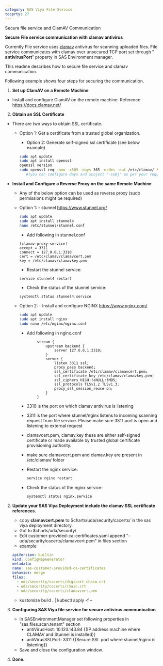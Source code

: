 ```yaml
---
category: SAS Viya File Service
tocprty: 27
---
```


Secure file service and ClamAV Communication

**Secure File service communication with clamav antivirus**

Currently File service uses [clamav](https://www.clamav.net/) antivirus for scanning uploaded files. File service communicates with clamav over unsecured TCP port set through " **antivirusPort**" property in SAS Environment manager.

This readme describes how to secure file service and clamav communication.

Following example shows four steps for securing the communication.

1. **Set up ClamAV on a Remote Machine**

- Install and configure ClamAV on the remote machine. Reference: <https://docs.clamav.net/>

2. **Obtain an SSL Certificate**

- There are two ways to obtain SSL certificate.
  - Option 1: Get a certificate from a trusted global organization.
    - Option 2: Generate self-signed ssl certificate (see below example)

    ```bash
    sudo apt update
    sudo apt install openssl
    openssl version
    sudo openssl req -new -x509 -days 365 -nodes -out /etc/clamav/ **clamavcert.pem** -keyout /etc/clamav/**clamavkey.pem -subj "/C=US/ST=California/L=Los Angeles/O=My Company Inc/CN=www.example.com" 
       #(you can configure days and subject "-subj" as per your requirements)
      ```

- **Install and Configure a Reverse Proxy on the same Remote Machine**
  - Any of the below option can be used as reverse proxy (sudo permissions might be required)
  - Option 1: - stunnel <https://www.stunnel.org/>

    ```bash
    sudo apt update
    sudo apt install stunnel4
    nano /etc/stunnel/stunnel.conf
    ```

    - Add following in stunnel.conf

    ```plaintext
    [clamav-proxy-service]
    accept = 3311
    connect = 127.0.0.1:3310
    cert = /etc/clamav/clamavcert.pem
    key = /etc/clamav/clamavkey.pem
    ```

    - Restart the stunnel service:

    ```bash
    service stunnel4 restart
    ```

    - Check the status of the stunnel service:

    ```bash
    systemctl status stunnel4.service
    ```

  - Option 2: - Install and configure NGINX <https://www.nginx.com/>

    ```bash
    sudo apt update
    sudo apt install nginx
    sudo nano /etc/nginx/nginx.conf
    ```

    - Add following in nginx.conf

    ```nginx
            stream {
                upstream backend {
                    server 127.0.0.1:3310;
                }
                server {
                    listen 3311 ssl;
                    proxy_pass backend;
                    ssl_certificate /etc/clamav/clamavcert.pem;
                    ssl_certificate_key /etc/clamav/clamavkey.pem;
                    ssl_ciphers HIGH:!aNULL:!MD5;
                    ssl_protocols TLSv1.2 TLSv1.3;
                    proxy_ssl_session_reuse on;
                }
            }
    ```

    - 3310 is the port on which clamav antivirus is listening
    - 3311 is the port where stunnel/nginx listens to incoming scanning request from file service. Please make sure 3311 port is open and listening to external request
    - clamavcert.pem, clamav.key these are either self-signed certificate or made available by trusted global certificate provisioning authority.
    - make sure clamavcert.pem and clamav.key are present in /etc/clamav/ folder

    - Restart the nginx service:

      ```bash
      service nginx restart
      ```

    - Check the status of the nginx service:

      ```bash
      systemctl status nginx.service
      ```

2. **Update your SAS Viya Deployment include the clamav SSL certificate references.**

   - copy **clamavcert.pem** to $charts/uda/security/cacerts/ in the sas viya deployment directory.
   - Got to $charts/uda/security/
   - Edit customer-provided-ca-certificates.yaml append "- uda/security/cacerts/clamavcert.pem" in files section
   - example

   ```yaml
   apiVersion: builtin
   kind: ConfigMapGenerator
   metadata:
   name: sas-customer-provided-ca-certificates
   behavior: merge
   files:
     - uda/security/cacerts/digicert-chain.crt
     - uda/security/cacerts/chain.crt
     - uda/security/cacerts/clamavcert.pem
   ```

   - kustomize build . | kubectl apply -f –

3. **Configuring SAS Viya file service for secure antivirus communication**

   - In SASEnvironmentManager set following properties in "sas.files.scan.tenant" section
        - antiVirusHost: 10.120.143.84 {{IP address machine where CLAMAV and Stunnel is installed}}
        - antiVirusSSLPort: 3311 {{Secure SSL port where stunnel/nginx is listening}}
   - Save and close the configuration window.

4. **Done**.